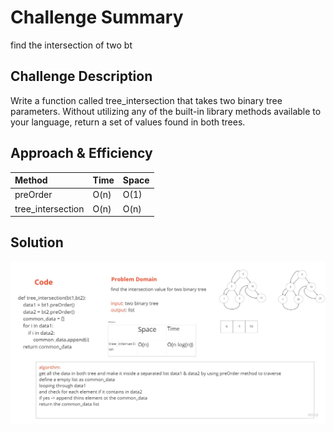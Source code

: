 # Challenge Summary
find the intersection of two bt

## Challenge Description
Write a function called tree_intersection that takes two binary tree parameters.
Without utilizing any of the built-in library methods available to your language, return a set of values found in both trees.

## Approach & Efficiency
| Method | Time | Space |
| :----------- | :----------- | :----------- |
| preOrder |O(n) | O(1) |
| tree_intersection |O(n) | O(n) |

## Solution

![img](inter_section.jpg)